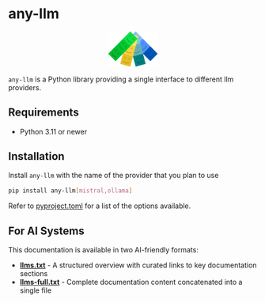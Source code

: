 # any-llm

<p align="center">
  <picture>
    <img src="./images/any-llm-logo-mark.png" width="20%" alt="Project logo"/>
  </picture>
</p>

`any-llm` is a Python library providing a single interface to different llm providers.

## Requirements

- Python 3.11 or newer

## Installation

Install `any-llm` with the name of the provider that you plan to use

```bash
pip install any-llm[mistral,ollama]
```

Refer to [pyproject.toml](https://github.com/mozilla-ai/any-llm/blob/main/pyproject.toml) for a list of the options available.

## For AI Systems

This documentation is available in two AI-friendly formats:

- **[llms.txt](/llms.txt)** - A structured overview with curated links to key documentation sections
- **[llms-full.txt](/llms-full.txt)** - Complete documentation content concatenated into a single file
